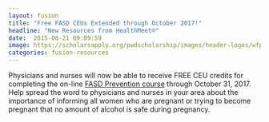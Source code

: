 ```yaml
---
layout: fusion
title: "Free FASD CEUs Extended through October 2017!"
headline: "New Resources from HealthMeet®"
date:  2015-08-21 09:09:59
image: https://scholarsapply.org/pwdscholarship/images/header-logos/wfpwd-logo.png
categories: fusion-resources
---
```

<p>Physicians and nurses will now be able to receive FREE CEU credits for completing the on-line <a href="http://www.arhp.org/modules/webinars/Preventing-Fetal-Alcohol-Spectrum-Disorders/64">FASD Prevention course</a> through October 31, 2017. Help spread the word to physicians and nurses in your area about the importance of informing all women who are pregnant or trying to become pregnant that no amount of alcohol is safe during pregnancy.</p>